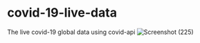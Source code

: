 # covid-19-live-data
The live covid-19 global data using covid-api
![Screenshot (225)](https://user-images.githubusercontent.com/80450860/129456168-84f1c33f-f435-493b-a215-5da135431f02.png)
